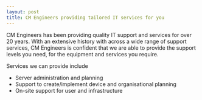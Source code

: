 ```yaml
---
layout: post
title: CM Engineers providing tailored IT services for you
---
```


CM Engineers has been providing quality IT support and services for over 20 years.
With an extensive history with across a wide range of support services, CM Engineers is confident that we are able to provide the support levels you need, for the equipment and services you require.

Services we can provide include
- Server administration and planning
- Support to create/implement device and organisational planning
- On-site support for user and infrastructure 
